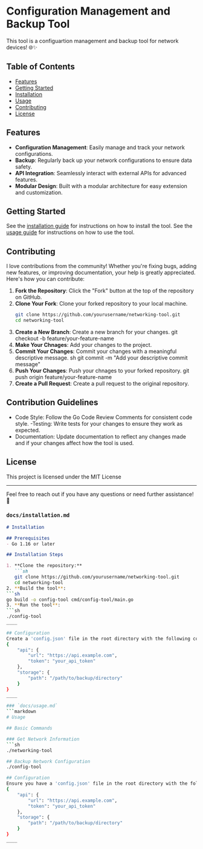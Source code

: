 # Configuration Management and Backup Tool

This tool is a configuartion management and backup tool for network devices! 🌐✨

## Table of Contents
- [Features](#features)
- [Getting Started](#getting-started)
- [Installation](installation.md)
- [Usage](usage.md)
- [Contributing](#contributing)
- [License](#license)

## Features
- **Configuration Management**: Easily manage and track your network configurations.
- **Backup**: Regularly back up your network configurations to ensure data safety.
- **API Integration**: Seamlessly interact with external APIs for advanced features.
- **Modular Design**: Built with a modular architecture for easy extension and customization.

## Getting Started
See the [installation guide](installation.md) for instructions on how to install the tool.
See the [usage guide](usage.md) for instructions on how to use the tool.

## Contributing
I love contributions from the community! Whether you're fixing bugs, adding new features, or improving documentation, your help is greatly appreciated. Here's how you can contribute:

1. **Fork the Repository**: Click the "Fork" button at the top of the repository on GitHub.
2. **Clone Your Fork**: Clone your forked repository to your local machine.
   ```sh
   git clone https://github.com/yourusername/networking-tool.git
   cd networking-tool
3. **Create a New Branch**: Create a new branch for your changes.
git checkout -b feature/your-feature-name
4. **Make Your Chnages**: Add your changes to the project.
5. **Commit Your Changes**: Commit your changes with a meaningful descriptive message.
sh 
git commit -m "Add your descriptive commit message"
6. **Push Your Changes**: Push your chnages to your forked repository.
git push origin feature/your-feature-name
7. **Create a Pull Request**: Create a pull request to the original repository.

## Contribution Guidelines
- Code Style: Follow the Go Code Review Comments for consistent code style.
-Testing: Write tests for your changes to ensure they work as expected.
- Documentation: Update documentation to reflect any changes made and if your changes affect how the tool is used.

## License
This project is licensed under the MIT License
_____

Feel free to reach out if you have any questions or need further assistance! 🤝

### `docs/installation.md`
```markdown
# Installation

## Prerequisites
- Go 1.16 or later

## Installation Steps

1. **Clone the repository:**
   ```sh
   git clone https://github.com/yourusername/networking-tool.git
   cd networking-tool
2. **Build the tool**:
```sh
go build -o config-tool cmd/config-tool/main.go
3. **Run the tool**:
```sh
./config-tool
____

## Configuration 
Create a 'config.json' file in the root directory with the following content:
{
    "api": {
        "url": "https://api.example.com",
        "token": "your_api_token"
    },
    "storage": {
        "path": "/path/to/backup/directory"
    }
}
____

### `docs/usage.md`
```markdown
# Usage

## Basic Commands

### Get Network Information
```sh
./networking-tool

## Backup Network Configuration
./config-tool

## Configuration
Ensure you have a 'config.json' file in the root directory with the following content:
{
    "api": {
        "url": "https://api.example.com",
        "token": "your_api_token"
    },
    "storage": {
        "path": "/path/to/backup/directory"
    }
}
____ 
